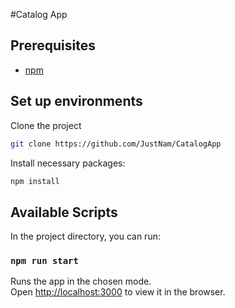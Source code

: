 #Catalog App

## Prerequisites
- [npm](https://www.npmjs.com/)

## Set up environments

Clone the project
```sh
git clone https://github.com/JustNam/CatalogApp
```

Install necessary packages:
```sh
npm install
```

## Available Scripts

In the project directory, you can run:

### `npm run start`

Runs the app in the chosen mode.<br>
Open [http://localhost:3000](http://localhost:3000) to view it in the browser.
